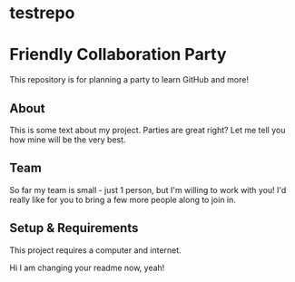 # testrepo
# Friendly Collaboration Party

This repository is for planning a party to learn GitHub and more!

## About
This is some text about my project.
Parties are great right? Let me tell you how mine will be the very best.

## Team
So far my team is small - just 1 person, but I'm willing to work with you!
I'd really like for you to bring a few more people along to join in.

## Setup & Requirements
This project requires a computer and internet.
                
Hi I am changing your readme now, yeah!

